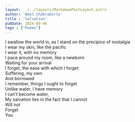 ```yaml
---
layout: ../../layouts/MarkdownPostLayout.astro
author: 'Neel Chakraborty'
title : 'Salvation'
pubDate: 2024-09-06
tags : ["Poems"]
---
```


I swallow the world in, as I stand on the precipice of nostalgia \
I wear my skin, like the pacific \
I wear it, with no memory \
I pace around my room, like a newborn\
Waiting for your arrival\
I forget, the ease with which I forget\
Suffering, my own \
And borrowed \
I remember, things I ought to forget \
Unlike water, I have memory \
I can’t become water,\
My salvation lies in the fact that I cannot\
Will not\
Forget \
You